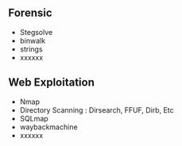 

## Forensic
- Stegsolve
- binwalk
- strings
- xxxxxx


## Web Exploitation
- Nmap
- Directory Scanning : Dirsearch, FFUF, Dirb, Etc
- SQLmap
- waybackmachine
- xxxxxx
